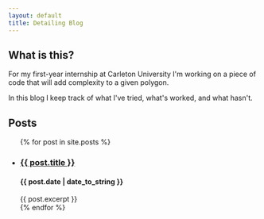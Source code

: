 ```yaml
---
layout: default
title: Detailing Blog
---
```


## What is this?

For my first-year internship at Carleton University I'm working on a piece of code that will add complexity to a given polygon.

In this blog I keep track of what I've tried, what's worked, and what hasn't.

## Posts

<ul>
  {% for post in site.posts %}
    <li>
      <h3><a href="https://michaelmbradley.github.io/Detailing{{ post.url }}">{{ post.title }}</a></h3>
      <h4>{{ post.date | date_to_string }}</h4>
      {{ post.excerpt }}
    </li>
  {% endfor %}
</ul>
